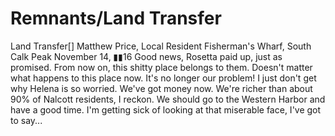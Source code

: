 # Remnants/Land Transfer

Land Transfer[]
Matthew Price, Local Resident
Fisherman's Wharf, South Calk Peak
November 14, ▮▮16
Good news, Rosetta paid up, just as promised. From now on, this shitty place belongs to them.
Doesn't matter what happens to this place now. It's no longer our problem! I just don't get why Helena is so worried. We've got money now. We're richer than about 90% of Nalcott residents, I reckon. We should go to the Western Harbor and have a good time. I'm getting sick of looking at that miserable face, I've got to say...
